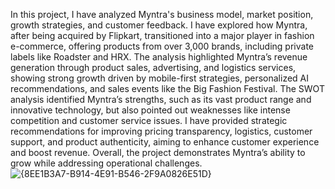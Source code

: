 In this project, I have analyzed Myntra's business model, market position, growth strategies, and customer feedback. 
I have explored how Myntra, after being acquired by Flipkart, transitioned into a major player in fashion e-commerce, offering products from over 3,000 brands, including private labels like Roadster and HRX. 
The analysis highlighted Myntra’s revenue generation through product sales, advertising, and logistics services, showing strong growth driven by mobile-first strategies, personalized AI recommendations, and sales events like the Big Fashion Festival.
The SWOT analysis identified Myntra’s strengths, such as its vast product range and innovative technology, but also pointed out weaknesses like intense competition and customer service issues. 
I have provided strategic recommendations for improving pricing transparency, logistics, customer support, and product authenticity, aiming to enhance customer experience and boost revenue.
Overall, the project demonstrates Myntra’s ability to grow while addressing operational challenges.
![{8EE1B3A7-B914-4E91-B546-2F9A0826E51D}](https://github.com/user-attachments/assets/8e1e6994-12a7-495f-bc89-5bb2574568a8)
